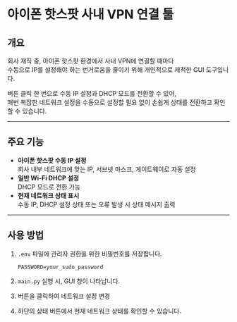 # 아이폰 핫스팟 사내 VPN 연결 툴

## 개요
회사 재직 중, 아이폰 핫스팟 환경에서 사내 VPN에 연결할 때마다  
수동으로 IP를 설정해야 하는 번거로움을 줄이기 위해 개인적으로 제적한 GUI 도구입니다.

버튼 클릭 한 번으로 수동 IP 설정과 DHCP 모드를 전환할 수 있어,  
매번 복잡한 네트워크 설정을 수동으로 설정할 필요 없이 손쉽게 상태를 전환하고 확인할 수 있습니다.

---

## 주요 기능
- **아이폰 핫스팟 수동 IP 설정**  
  회사 내부 네트워크에 맞는 IP, 서브넷 마스크, 게이트웨이로 자동 설정  
- **일반 Wi-Fi DHCP 설정**  
  DHCP 모드로 전환 가능
- **현재 네트워크 상태 표시**  
  수동 IP, DHCP 설정 상태 또는 오류 발생 시 상태 메시지 출력

---


## 사용 방법
1. `.env` 파일에 관리자 권한을 위한 비밀번호를 저장합니다.

    ```env
    PASSWORD=your_sudo_password
    ```

2. `main.py` 실행 시, GUI 창이 나타납니다.  
3. 버튼을 클릭하여 네트워크 설정 변경  
4. 하단의 상태 버튼에서 현재 네트워크 상태를 확인할 수 있습니다.
